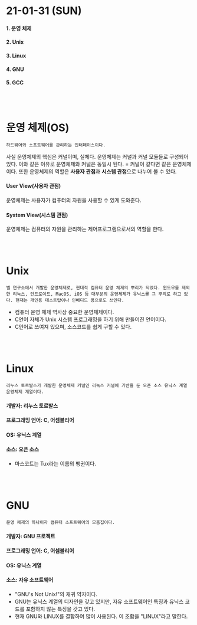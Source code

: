 # 21-01-31 (SUN)

#### 1. 운영 체제

#### 2. Unix

#### 3. Linux

#### 4. GNU

#### 5. GCC

<br><br>

# 운영 체제(OS)

    하드웨어와 소프트웨어를 관리하는 인터페이스이다.

사실 운영체제의 핵심은 커널이며, 실체다. 운영체제는 커널과 커널 모듈들로 구성되어 있다. 이와 같은 이유로 운영체제와 커널은 동일시 된다. = 커널이 같다면 같은 운영체제이다. 또한 운영체제의 역할은 **사용자 관점**과 **시스템 관점**으로 나누어 볼 수 있다.

#### User View(사용자 관점)

운영체제는 사용자가 컴퓨터의 자원을 사용할 수 있게 도와준다.

#### System View(시스템 관점)

운영체제는 컴퓨터의 자원을 관리하는 제어프로그램으로서의 역할을 한다.

<br><br>

# Unix

    벨 연구소에서 개발한 운영체제로, 현대적 컴퓨터 운영 체제의 뿌리가 되었다. 윈도우를 제외한 리눅스, 안드로이드, MacOS, iOS 등 대부분의 운영체제가 유닉스를 그 뿌리로 하고 있다. 현재는 개인용 데스트탑이나 인베디드 용으로도 쓰인다.

- 컴퓨터 운영 체제 역사상 중요한 운영체제이다.
- C언어 자체가 Unix 시스템 프로그래밍을 하기 위해 만들어진 언어이다.
- C언어로 쓰여져 있으며, 소스코드를 쉽게 구할 수 있다.

<br><br>

# Linux

    리누스 토르발스가 개발한 운영체제 커널인 리눅스 커널에 기반을 둔 오픈 소스 유닉스 계열 운영체제 계열이다.

#### 개발자: 리누스 토르발스

#### 프로그래밍 언어: C, 어셈블리어

#### OS: 유닉스 계열

#### 소스: 오픈 소스

- 마스코트는 Tux라는 이름의 팽귄이다.

<br><br>

# GNU

    운영 체제의 하나이자 컴퓨터 소프트웨어의 모음집이다.

#### 개발자: GNU 프로젝트

#### 프로그래밍 언어: C, 어셈블리어

#### OS: 유닉스 계열

#### 소스: 자유 소프트웨어

- "GNU's Not Unix!"의 재귀 약자이다.
- GNU는 유닉스 계열의 디자인을 갖고 있지만, 자유 소프트웨어인 특징과 유닉스 코드를 포함하지 않는 특징을 갖고 있다.
- 현재 GNU와 LINUX를 결합하여 많이 사용된다. 이 조합을 "LINUX"라고 말한다.

<br><br>